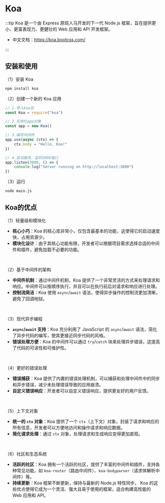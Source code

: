 # Koa

:::tip Koa 是一个由 Express 原班人马开发的下一代 Node.js 框架，旨在提供更小、更富表现力、更健壮的 Web 应用和 API 开发框架。

- 中文文档：https://koa.bootcss.com/

:::

## 安装和使用

（1）安装 Koa

```bash
npm install koa
```

（2）创建一个新的 Koa 应用

```js
// 1.导入koa包
const Koa = require("koa")

// 2.实例化app对象
const app = new Koa()

// 3.编写中间件
app.use(async (ctx) => {
	ctx.body = "Hello, Koa!"
})

// 4.启动服务，监听3000端口
app.listen(3000, () => {
	console.log("Server running on http://localhost:3000")
})
```

（3）运行

```bash
node main.js
```



## Koa的优点

（1）轻量级和模块化

- **核心小巧**：Koa 的核心库非常小，仅包含最基本的功能，这使得它的启动速度快，占用资源少。
- **模块化设计**：由于其核心功能有限，开发者可以根据项目需求选择合适的中间件和插件，避免加载不必要的功能。

<br>

（2）基于中间件的架构

- **中间件机制**：通过中间件机制，Koa 提供了一个非常灵活的方式来处理请求和响应。中间件可以按顺序执行，并且可以在执行前后对请求和响应进行处理。
- **控制流简洁**：Koa 使用 `async`/`await` 语法，使得异步操作的控制流更加清晰，避免了回调地狱。

<br>

（3）现代异步编程

- **`async`/`await` 支持**：Koa 充分利用了 JavaScript 的 `async`/`await` 语法，简化了异步代码的编写，使其更接近同步代码的风格。
- **错误处理方便**：Koa 的中间件可以通过 `try`/`catch` 块来处理异步错误，这提高了代码的可读性和可维护性。

<br>

（4）更好的错误处理

- **错误捕获**：Koa 提供了内置的错误处理机制，可以捕获和处理中间件中的同步和异步错误，减少未处理错误导致的应用崩溃。
- **自定义错误响应**：开发者可以自定义错误响应，提供更友好的用户反馈。

<br>

（5）上下文对象

- **统一的 `ctx` 对象**：Koa 提供了一个 `ctx`（上下文）对象，封装了请求和响应的所有信息，开发者可以方便地访问和操作请求和响应数据。
- **简化请求处理**：通过 `ctx` 对象，处理请求和生成响应变得更加直观。

<br>

（6）社区和生态系统

- **活跃的社区**：Koa 拥有一个活跃的社区，提供了丰富的中间件和插件，支持各种常见功能，如 `koa-router`（路由中间件）、`koa-bodyparser`（请求体解析中间件）等。
- **持续更新**：Koa 框架不断更新，保持与最新的 Node.js 特性同步。
Koa 的这些优点使得它成为一个灵活、强大且易于使用的框架，适合构建高性能的 Web 应用和 API。



